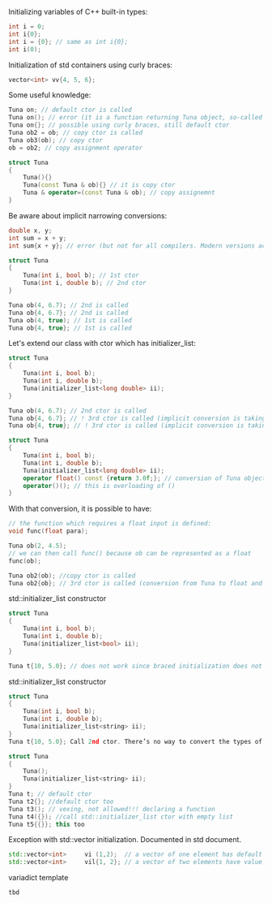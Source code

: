 Initializing variables of C++ built-in types:
```c++
int i = 0;
int i{0};
int i = {0}; // same as int i{0};
int i(0);
```

Initialization of std containers using curly braces:
```c++
vector<int> vv{4, 5, 6};
```

Some useful knowledge:
```c++
Tuna on; // default ctor is called
Tuna on(); // error (it is a function returning Tuna object, so-called 'most C++ vexing parse')
Tuna on{}; // possible using curly braces, still default ctor
Tuna ob2 = ob; // copy ctor is called
Tuna ob3(ob); // copy ctor
ob = ob2; // copy assignment operator
```

```c++
struct Tuna
{
	Tuna(){}
	Tuna(const Tuna & ob){} // it is copy ctor
	Tuna & operator=(const Tuna & ob); // copy assignemnt
}
```


Be aware about implicit narrowing conversions:
```c++
double x, y;
int sum = x + y;
int sum{x + y}; // error (but not for all compilers. Modern versions accept it)
```

```c++
struct Tuna
{
	Tuna(int i, bool b); // 1st ctor
	Tuna(int i, double b); // 2nd ctor
}

Tuna ob(4, 6.7); // 2nd is called
Tuna ob{4, 6.7}; // 2nd is called
Tuna ob(4, true); // 1st is called
Tuna ob{4, true}; // 1st is called
```

Let's extend our class with ctor which has initializer_list:
```c++
struct Tuna
{
	Tuna(int i, bool b);
	Tuna(int i, double b);
	Tuna(initializer_list<long double> ii);
}

Tuna ob(4, 6.7); // 2nd ctor is called
Tuna ob{4, 6.7}; // ! 3rd ctor is called (implicit conversion is taking place: int and double to long double)
Tuna ob{4, true}; // ! 3rd ctor is called (implicit conversion is taking place: int and bool to long double)
```

```c++
struct Tuna
{
	Tuna(int i, bool b);
	Tuna(int i, double b);
	Tuna(initializer_list<long double> ii);
	operator float() const {return 3.0f;}; // conversion of Tuna object to a float of value 3.0 
	operator()(); // this is overloading of ()
}
```

With that conversion, it is possible to have:

```c++
// the function which requires a float input is defined:
void func(float para);

Tuna ob(2, 4.5);
// we can then call func() because ob can be represented as a float
func(ob); 

Tuna ob2(ob); //copy ctor is called
Tuna ob2{ob}; // 3rd ctor is called (conversion from Tuna to float and then to std::initializer_list<long double> is taking place. std::initializer_list has only one value of 3.0 long double)
```

std::initializer_list<bool> constructor
```c++
struct Tuna
{
	Tuna(int i, bool b);
	Tuna(int i, double b);
	Tuna(initializer_list<bool> ii);	
}

Tuna t{10, 5.0}; // does not work since braced initialization does not allow implict narrowing conversion from int(10) and double(5.0) to bools. !!! Compiler insists to use braced initialization if there is such a conversion. Conversion allowed or not is other problem!!! 
```

std::initializer_list<string> constructor
```c++
struct Tuna
{
	Tuna(int i, bool b);
	Tuna(int i, double b);
	Tuna(initializer_list<string> ii);	
}	
Tuna t{10, 5.0}; Call 2nd ctor. There’s no way to convert the types of the arguments in a braced initializer to the type in a std::initializer_list, compilers fall back on normal overload resolution.
```

```c++
struct Tuna
{
	Tuna();
	Tuna(initializer_list<string> ii);	
}
Tuna t; // default ctor
Tuna t2{}; //default ctor too
Tuna t3(); // vexing, not allowed!!! declaring a function
Tuna t4({}); //call std::initializer_list ctor with empty list
Tuna t5{{}}; this too
```

Exception with std::vector initialization. Documented in std document.
```c++
std::vector<int>	 vi (1,2);  // a vector of one element has default value of 2
std::vector<int> 	 vil{1, 2}; // a vector of two elements have value of 1 and 2
```

variadict template
```c++
tbd
```
